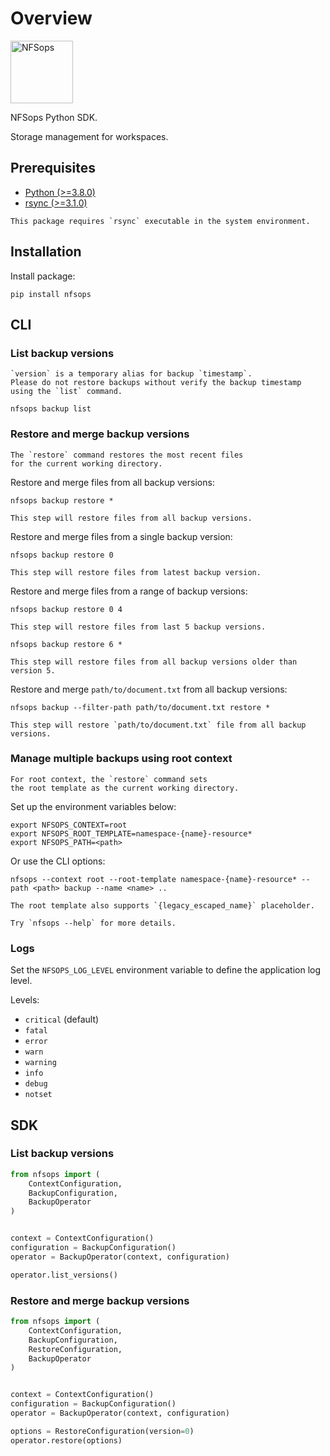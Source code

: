 # Overview

<p align="left">
    <img src="_static/logo.svg" width="100" title="NFSops"/>
</p>

NFSops Python SDK.

Storage management for workspaces.

## Prerequisites

* [Python (>=3.8.0)](https://www.python.org)
* [rsync (>=3.1.0)](https://rsync.samba.org)

```{note}
This package requires `rsync` executable in the system environment.
```

## Installation

Install package:

```console
pip install nfsops
```

## CLI

### List backup versions

```{warning}
`version` is a temporary alias for backup `timestamp`.
Please do not restore backups without verify the backup timestamp using the `list` command.
```

```console
nfsops backup list
```

### Restore and merge backup versions

```{warning}
The `restore` command restores the most recent files
for the current working directory.
```

Restore and merge files from all backup versions:

```console
nfsops backup restore *
```

```{note}
This step will restore files from all backup versions.
```

Restore and merge files from a single backup version:

```console
nfsops backup restore 0
```

```{note}
This step will restore files from latest backup version.
```

Restore and merge files from a range of backup versions:

```console
nfsops backup restore 0 4
```

```{note}
This step will restore files from last 5 backup versions.
```

```console
nfsops backup restore 6 *
```

```{note}
This step will restore files from all backup versions older than version 5.
```

Restore and merge `path/to/document.txt` from all backup versions:

```console
nfsops backup --filter-path path/to/document.txt restore *
```

```{note}
This step will restore `path/to/document.txt` file from all backup versions.
```

### Manage multiple backups using root context

```{warning}
For root context, the `restore` command sets
the root template as the current working directory.
```

Set up the environment variables below:

```console
export NFSOPS_CONTEXT=root
export NFSOPS_ROOT_TEMPLATE=namespace-{name}-resource*
export NFSOPS_PATH=<path>
```

Or use the CLI options:

```console
nfsops --context root --root-template namespace-{name}-resource* --path <path> backup --name <name> ..
```

```{note}
The root template also supports `{legacy_escaped_name}` placeholder.
```

```{hint}
Try `nfsops --help` for more details.
```

### Logs

Set the `NFSOPS_LOG_LEVEL` environment variable to define the application log level.

Levels:

- `critical` (default)
- `fatal`
- `error`
- `warn`
- `warning`
- `info`
- `debug`
- `notset`

## SDK

### List backup versions

```python
from nfsops import (
    ContextConfiguration,
    BackupConfiguration,
    BackupOperator
)


context = ContextConfiguration()
configuration = BackupConfiguration()
operator = BackupOperator(context, configuration)

operator.list_versions()
```

### Restore and merge backup versions

```python
from nfsops import (
    ContextConfiguration,
    BackupConfiguration,
    RestoreConfiguration,
    BackupOperator
)


context = ContextConfiguration()
configuration = BackupConfiguration()
operator = BackupOperator(context, configuration)

options = RestoreConfiguration(version=0)
operator.restore(options)
```

